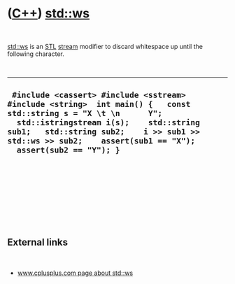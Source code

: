 



 

 

 

 

 

([C++](Cpp.md)) [std::ws](CppWs.md)
=====================================

 

[std::ws](CppWs.md) is an [STL](CppStl.md) [stream](CppStream.md)
modifier to discard whitespace up until the following character.

 

  --------------------------------------------------------------------------------------------------------------------------------------------------------------------------------------------------------------------------------------------------------------------------
  ` #include <cassert> #include <sstream> #include <string>  int main() {   const std::string s = "X \t \n      Y";   std::istringstream i(s);    std::string sub1;   std::string sub2;    i >> sub1 >> std::ws >> sub2;    assert(sub1 == "X");   assert(sub2 == "Y"); }`
  --------------------------------------------------------------------------------------------------------------------------------------------------------------------------------------------------------------------------------------------------------------------------

 

 

 

 

 

External links
--------------

 

-   [www.cplusplus.com page about
    std::ws](http://www.cplusplus.com/reference/iostream/manipulators/ws/)

 

 

 

 

 





 




